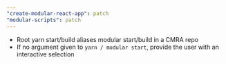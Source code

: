 ```yaml
---
"create-modular-react-app": patch
"modular-scripts": patch
---
```


- Root yarn start/build aliases modular start/build in a CMRA repo
- If no argument given to `yarn / modular start`, provide the user with an interactive selection
